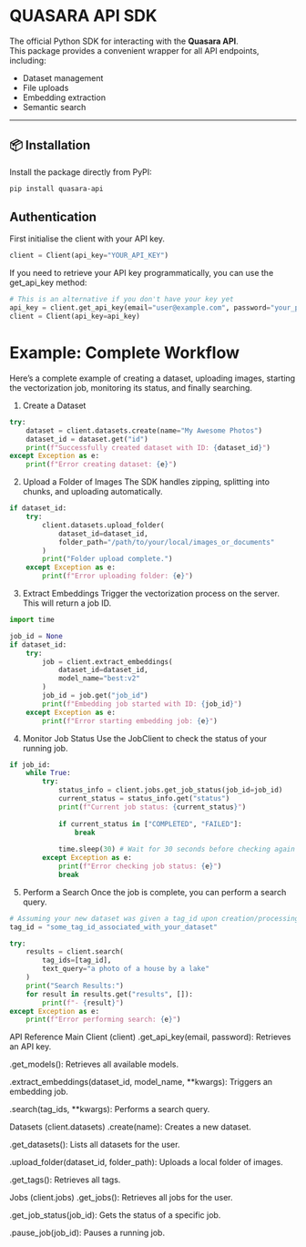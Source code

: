 # QUASARA API SDK

The official Python SDK for interacting with the **Quasara API**.  
This package provides a convenient wrapper for all API endpoints, including:

- Dataset management  
- File uploads  
- Embedding extraction  
- Semantic search

---

## 📦 Installation

Install the package directly from PyPI:

```bash
pip install quasara-api
```

## Authentication

First initialise the client with your API key.

```python 
client = Client(api_key="YOUR_API_KEY")
```
If you need to retrieve your API key programmatically, you can use the get_api_key method:

```python 
# This is an alternative if you don't have your key yet
api_key = client.get_api_key(email="user@example.com", password="your_password")
client = Client(api_key=api_key)
```


# Example: Complete Workflow

Here’s a complete example of creating a dataset, uploading images, starting the vectorization job, monitoring its status, and finally searching.

1. Create a Dataset

```python
try:
    dataset = client.datasets.create(name="My Awesome Photos")
    dataset_id = dataset.get("id")
    print(f"Successfully created dataset with ID: {dataset_id}")
except Exception as e:
    print(f"Error creating dataset: {e}")
```

2. Upload a Folder of Images
The SDK handles zipping, splitting into chunks, and uploading automatically.

```python
if dataset_id:
    try:
        client.datasets.upload_folder(
            dataset_id=dataset_id,
            folder_path="/path/to/your/local/images_or_documents"
        )
        print("Folder upload complete.")
    except Exception as e:
        print(f"Error uploading folder: {e}")
```

3. Extract Embeddings
Trigger the vectorization process on the server. This will return a job ID.

```python
import time

job_id = None
if dataset_id:
    try:
        job = client.extract_embeddings(
            dataset_id=dataset_id,
            model_name="best:v2"
        )
        job_id = job.get("job_id")
        print(f"Embedding job started with ID: {job_id}")
    except Exception as e:
        print(f"Error starting embedding job: {e}")
```

4. Monitor Job Status
Use the JobClient to check the status of your running job.

```python
if job_id:
    while True:
        try:
            status_info = client.jobs.get_job_status(job_id=job_id)
            current_status = status_info.get("status")
            print(f"Current job status: {current_status}")
            
            if current_status in ["COMPLETED", "FAILED"]:
                break
            
            time.sleep(30) # Wait for 30 seconds before checking again
        except Exception as e:
            print(f"Error checking job status: {e}")
            break
```

5. Perform a Search
Once the job is complete, you can perform a search query.

```python
# Assuming your new dataset was given a tag_id upon creation/processing
tag_id = "some_tag_id_associated_with_your_dataset"

try:
    results = client.search(
        tag_ids=[tag_id],
        text_query="a photo of a house by a lake"
    )
    print("Search Results:")
    for result in results.get("results", []):
        print(f"- {result}")
except Exception as e:
    print(f"Error performing search: {e}")
```
API Reference
Main Client (client)
.get_api_key(email, password): Retrieves an API key.

.get_models(): Retrieves all available models.

.extract_embeddings(dataset_id, model_name, **kwargs): Triggers an embedding job.

.search(tag_ids, **kwargs): Performs a search query.

Datasets (client.datasets)
.create(name): Creates a new dataset.

.get_datasets(): Lists all datasets for the user.

.upload_folder(dataset_id, folder_path): Uploads a local folder of images.

.get_tags(): Retrieves all tags.

Jobs (client.jobs)
.get_jobs(): Retrieves all jobs for the user.

.get_job_status(job_id): Gets the status of a specific job.

.pause_job(job_id): Pauses a running job.